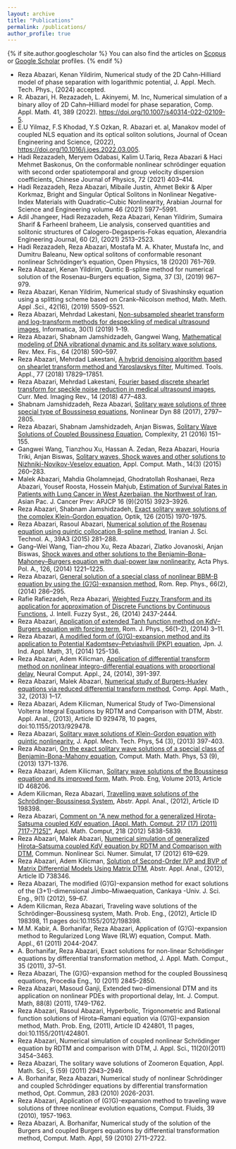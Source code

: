 ```yaml
---
layout: archive
title: "Publications"
permalink: /publications/
author_profile: true
---
```


{% if site.author.googlescholar %}
 You can also find the articles on [Scopus](https://www.scopus.com/authid/detail.uri?authorId=28767526200) or [Google Scholar](https://scholar.google.com/citations?user=rqSaUX8AAAAJ&hl=en) profiles.
{% endif %}

* Reza Abazari, Kenan Yildirim, Numerical study of the 2D Cahn-Hilliard model of phase separation with logarithmic potential, J. Appl. Mech. Tech. Phys., (2024) accepted.
* R. Abazari, H. Rezazadeh, L. Akinyemi, M. Inc, Numerical simulation of a binary alloy of 2D Cahn–Hilliard model for phase separation, Comp. Appl. Math. 41, 389 (2022). https://doi.org/10.1007/s40314-022-02109-5.
* E.U Yilmaz, F.S Khodad, Y.S Ozkan, R. Abazari et. al, Manakov model of coupled NLS equation and its optical soliton solutions, Journal of Ocean Engineering and Science, (2022), https://doi.org/10.1016/j.joes.2022.03.005.
* Hadi Rezazadeh, Meryem Odabasi, Kalim U.Tariq, Reza Abazari & Haci Mehmet Baskonus, On the conformable nonlinear schrödinger equation with second order spatiotemporal and group velocity dispersion coefficients, Chinese Journal of Physics, 72 (2021) 403–414.
* Hadi Rezazadeh, Reza Abazari, Mibaile Justin, Ahmet Bekir & Alper Korkmaz, Bright and Singular Optical Solitons in Nonlinear Negative-Index Materials with Quadratic–Cubic Nonlinearity, Arabian Journal for Science and Engineering volume 46 (2021) 5977–5991.
* Adil Jhangeer, Hadi Rezazadeh, Reza Abazari, Kenan Yildirim, Sumaira Sharif & FarheenI braheem, Lie analysis, conserved quantities and solitonic structures of Calogero-Degasperis-Fokas equation, Alexandria Engineering Journal, 60 (2), (2021) 2513–2523.
* Hadi Rezazadeh, Reza Abazari, Mostafa M. A. Khater, Mustafa Inc, and Dumitru Baleanu, New optical solitons of conformable resonant nonlinear Schrödinger’s equation, Open Physics, 18 (2020) 761–769.
* Reza Abazari, Kenan Yildirim, Quntic B-spline method for numerical solution of the Rosenau–Burgers equation, Sigma, 37 (3), (2019) 967–979.
* Reza Abazari, Kenan Yildirim, Numerical study of Sivashinsky equation using a splitting scheme based on Crank–Nicolson method, Math. Meth. Appl .Sci., 42(16), (2019) 5509-5521.
* Reza Abazari, Mehrdad Lakestani, [Non-subsampled shearlet transform and log-transform methods for despeckling of medical ultrasound images](https://content.iospress.com/articles/informatica/inf1210), Informatica, 30(1) (2019) 1–19.
* Reza Abazari, Shabnam Jamshidzadeh, Gangwei Wang, [Mathematical modeling of DNA vibrational dynamic and its solitary wave solutions](https://doi.org/10.31349/revmexfis.64.590), Rev. Mex. Fis., 64 (2018) 590–597.
* Reza Abazari, Mehrdad Lakestani, [A hybrid denoising algorithm based on shearlet transform method and Yaroslavskys filter](https://doi.org/10.1007/s11042-018-5648-7), Multimed. Tools. Appl., 77 (2018) 17829–17851.
* Reza Abazari, Mehrdad Lakestani, [Fourier based discrete shearlet transform for speckle noise reduction in medical ultrasound images](http://dx.doi.org/10.2174/1573405613666170405150828), Curr. Med. Imaging Rev., 14 (2018) 477–483.
* Shabnam Jamshidzadeh, Reza Abazari, [Solitary wave solutions of three special type of Boussinesq equations](https://doi.org/10.1007/s11071-017-3412-6), Nonlinear Dyn 88 (2017), 2797–2805.
* Reza Abazari, Shabnam Jamshidzadeh, Anjan Biswas, [Solitary Wave Solutions of Coupled Boussinesq Equation](https://doi.org/10.1002/cplx.21791), Complexity, 21 (2016) 151–155.
* Gangwei Wang, Tianzhou Xu, Hassan A. Zedan, Reza Abazari, Houria Triki, Anjan Biswas, [Solitary waves, Shock waves and other solutions to Nizhniki-Novikov-Veselov equation](http://www.acmij.az/view.php?lang=az&menu=journal&id=397), Appl. Comput. Math., 14(3) (2015) 260–283.
* Malek Abazari, Mahdia Gholamnejad, Ghodratollah Roshanaei, Reza Abazari, Yousef Roosta, Hossein Mahjub, [Estimation of Survival Rates in Patients with Lung Cancer in West Azerbaijan, the Northwest of Iran](https://doi.org/10.7314/apjcp.2015.16.9.3923), Asian Pac. J. Cancer Prev: APJCP 16 (9)(2015) 3923–3926.
* Reza Abazari, Shabnam Jamshidzadeh, [Exact solitary wave solutions of the complex Klein-Gordon equation](https://doi.org/10.1016/j.ijleo.2015.05.056), Optik, 126 (2015) 1970-1975.
* Reza Abazari, Rasoul Abazari, [Numerical solution of the Rosenau equation using quintic collocation B-spline method](https://doi.org/10.22099/ijsts.2015.3152), Iranian J. Sci. Technol. A., 39A3 (2015) 281–288.
* Gang–Wei Wang, Tian–zhou Xu, Reza Abazari, Zlatko Jovanoski, Anjan Biswas, [Shock waves and other solutions to the Benjamin–Bona–Mahoney–Burgers equation with dual-power law nonlinearity](https://doi.org/10.12693/APhysPolA.126.1221), Acta Phys. Pol. A., 126, (2014) 1221–1225.
* Reza Abazari, [General solution of a special class of nonlinear BBM-B equation by using the (G’/G)-expansion method](https://rrp.nipne.ro/2014_66_2/A4.pdf), Rom. Rep. Phys., 66(2), (2014) 286–295.
* Rafie Rafiezadeh, Reza Abazari, [Weighted Fuzzy Transform and its application for approximation of Discrete Functions by Continuous Functions](https://doi.org/10.3233/IFS-130914), J. Intell. Fuzzy Syst., 26, (2014) 2437-2444.
* Reza Abazari, [Application of extended Tanh function method on KdV–Burgers equation with forcing term](https://rjp.nipne.ro/2014_59_1-2/RomJPhys.59.p3.pdf), Rom. J. Phys., 56(1–2), (2014) 3–11.
* Reza Abazari, [A modified form of (G’/G)-expansion method and its application to Potential Kadomtsev–Petviashvili (PKP) equation](https://doi.org/10.1007/s13160-013-0110-8), Jpn. J. Ind. Appl. Math, 31, (2014) 125-136.
* Reza Abazari, Adem Kilicman, [Application of differential transform method on nonlinear integro-differential equations with proportional delay](https://doi.org/10.1007/s00521-012-1235-4), Neural Comput. Appl., 24, (2014), 391-397.
* Reza Abazari, Malek Abazari, [Numerical study of Burgers-Huxley equations via reduced differential transform method](https://doi.org/10.1007/s40314-013-0001-2), Comp. Appl. Math., 32, (2013) 1–17.
* Reza Abazari, Adem Kilicman, Numerical Study of Two-Dimensional Volterra Integral Equations by RDTM and Comparison with DTM, Abstr. Appl. Anal., (2013), Article ID 929478, 10 pages, doi:10.1155/2013/929478.
* Reza Abazari, [Solitary wave solutions of Klein-Gordon equation with quintic nonlinearity](https://doi.org/10.1134/S0021894413030073), J. Appl. Mech. Tech. Phys, 54 (3), (2013) 397-403.
* Reza Abazari, [On the exact solitary wave solutions of a special class of Benjamin-Bona-Mahony equation](https://doi.org/10.1134/S0965542513090133), Comput. Math. Math. Phys, 53 (9), (2013) 1371-1376.
* Reza Abazari, Adem Kilicman, [Solitary wave solutions of the Boussinesq equation and its improved form](https://doi.org/10.1155/2013/468206), Math. Prob. Eng, Volume 2013, Article ID 468206.
* Adem Kilicman, Reza Abazari, [Travelling wave solutions of the Schrödinger-Boussinesq System](https://doi:10.1155/2012/198398), Abstr. Appl. Anal., (2012), Article ID 198398.
* Reza Abazari, [Comment on "A new method for a generalized Hirota-Satsuma coupled KdV equation, [Appl. Math. Comput. 217 (17) (2011) 7117-7125]"](https://www.sciencedirect.com/science/article/pii/S0096300311014123), Appl. Math. Comput, 218 (2012) 5838-5839.
* Reza Abazari, Malek Abazari, [Numerical simulation of generalized Hirota–Satsuma coupled KdV equation by RDTM and Comparison with DTM](https://doi.org/10.1016/j.cnsns.2011.05.022), Commun. Nonlinear Sci. Numer. Simulat, 17 (2012) 619–629.
* Reza Abazari, Adem Kilicman, [Solution of Second-Order IVP and BVP of Matrix Differential Models Using Matrix DTM](http://doi:10.1155/2012/738346), Abstr. Appl. Anal., (2012), Article ID 738346.
* Reza Abazari, The modified (G’/G)-expansion method for exact solutions of the (3+1)-dimensional Jimbo–Miwaequation, Cankaya -Univ. J. Sci. Eng., 9(1) (2012), 59–67.
* Adem Kilicman, Reza Abazari, Traveling wave solutions of the Schrödinger–Boussinesq system, Math. Prob. Eng., (2012), Article ID 198398, 11 pages doi:10.1155/2012/198398.
* M.M. Kabir, A. Borhanifar, Reza Abazari, Application of (G’/G)-expansion method to Regularized Long Wave (RLW) equation, Comput. Math. Appl., 61 (2011) 2044-2047.
* A. Borhanifar, Reza Abazari, Exact solutions for non-linear Schrödinger equations by differential transformation method, J. Appl. Math. Comput., 35 (2011), 37–51.
* Reza Abazari, The (G’/G)-expansion method for the coupled Boussinesq equations, Procedia Eng., 10 (2011) 2845–2850.
* Reza Abazari, Masoud Ganji, Extended two-dimensional DTM and its application on nonlinear PDEs with proportional delay, Int. J. Comput. Math, 88(8) (2011), 1749-1762.
* Reza Abazari, Rasoul Abazari, Hyperbolic, Trigonometric and Rational function solutions of Hirota–Ramani equation via (G’/G)-expansion method, Math. Prob. Eng, (2011), Article ID 424801, 11 pages, doi:10.1155/2011/424801.
* Reza Abazari, Numerical simulation of coupled nonlinear Schrödinger equation by RDTM and comparison with DTM, J. Appl. Sci., 11(20)(2011) 3454–3463.
* Reza Abazari, The solitary wave solutions of Zoomeron Equation, Appl. Math. Sci., 5 (59) (2011) 2943–2949.
* A. Borhanifar, Reza Abazari, Numerical study of nonlinear Schrödinger and coupled Schrödinger equations by differential transformation method, Opt. Commun, 283 (2010) 2026-2031.
* Reza Abazari, Application of (G’/G)-expansion method to traveling wave solutions of three nonlinear evolution equations, Comput. Fluids, 39 (2010), 1957-1963.
* Reza Abazari, A. Borhanifar, Numerical study of the solution of the Burgers and coupled Burgers equations by differential transformation method, Comput. Math. Appl, 59 (2010) 2711–2722.


